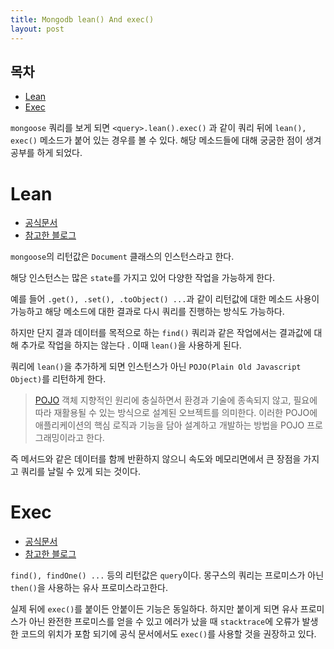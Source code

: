 ```yaml
---
title: Mongodb lean() And exec()
layout: post
---
```


## 목차
- [Lean](#lean)
- [Exec](#exec)


`mongoose` 쿼리를 보게 되면 `<query>.lean().exec()` 과 같이 쿼리 뒤에 `lean(), exec()` 메소드가 붙어 있는 경우를 볼 수 있다. 해당 메소드들에 대해  궁굼한 점이 생겨 공부를 하게  되었다.
# Lean
- [공식문서](https://mongoosejs.com/docs/tutorials/lean.html)
- [참고한 블로그](https://choonse.com/2022/02/23/1000/)

`mongoose`의 리턴값은 `Document` 클래스의 인스턴스라고 한다.

해당 인스턴스는 많은 `state`를 가지고 있어 다양한 작업을 가능하게 한다.

예를 들어 `.get(), .set(), .toObject() ...`과 같이 리턴값에 대한 메소드 사용이 가능하고 해당 메소드에 대한 결과로 다시 쿼리를 진행하는 방식도 가능하다.

하지만 단지 결과 데이터를 목적으로 하는 `find()` 쿼리과 같은 작업에서는 결과값에 대해 추가로 작업을 하지는 않는다 . 이때 `lean()`을 사용하게 된다.

쿼리에  `lean()`을 추가하게 되면 인스턴스가 아닌 `POJO(Plain Old Javascript Object)`를 리턴하게 한다. 

> [POJO](https://ko.wikipedia.org/wiki/Plain_Old_Java_Object)  객체 지향적인 원리에 충실하면서 환경과 기술에 종속되지 않고, 필요에 따라 재활용될 수 있는 방식으로 설계된 오브젝트를 의미한다. 이러한 POJO에 애플리케이션의 핵심 로직과 기능을 담아 설계하고 개발하는 방법을 POJO 프로그래밍이라고 한다.

즉 메서드와 같은 데이터를 함께 반환하지 않으니 속도와 메모리면에서 큰 장점을 가지고 쿼리를 날릴 수 있게 되는 것이다.

# Exec
- [공식문서](https://mongoosejs.com/docs/tutorials/lean.html)
- [참고한 블로그](https://tesseractjh.tistory.com/166)

`find(), findOne() ...` 등의 리턴값은 `query`이다. 몽구스의 쿼리는 프로미스가 아닌 `then()`을 사용하는 유사 프로미스라고한다.

실제 뒤에 `exec()`를 붙이든 안붙이든 기능은 동일하다. 하지만 붙이게 되면 유사 프로미스가 아닌 완전한 프로미스를 얻을 수 있고 에러가 났을 때 `stacktrace`에 오류가 발생한 코드의 위치가 포함 되기에 공식 문서에서도 `exec()`를 사용할 것을 권장하고 있다.
